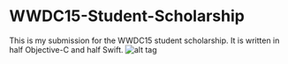 # WWDC15-Student-Scholarship
This is my submission for the WWDC15 student scholarship. It is written in half Objective-C and half Swift.
![alt tag](https://raw.github.com/iPhonig/WWDC15-Student-Scholarship/blob/master/Ben-Honig-WWDC15.gif)
